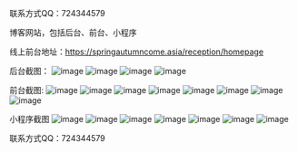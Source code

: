 联系方式QQ：724344579

博客网站，包括后台、前台、小程序

线上前台地址：https://springautumncome.asia/reception/homepage

后台截图：
![image](https://github.com/zmd1992219/personal-project-display/assets/37999808/68b62cb5-50fb-464a-a834-f4701efcd1aa)
![image](https://github.com/zmd1992219/personal-project-display/assets/37999808/2cb8ed66-d0aa-466e-9947-1fa9def0b40a)
![image](https://github.com/zmd1992219/personal-project-display/assets/37999808/20445af4-3840-4e09-b64a-c38095f6d783)
![image](https://github.com/zmd1992219/personal-project-display/assets/37999808/17c05d6f-7435-4954-9159-f72d09d4a4fe)

前台截图:
![image](https://github.com/zmd1992219/personal-project-display/assets/37999808/a78d7bb5-0583-46f1-b52f-c25ae51acdca)
![image](https://github.com/zmd1992219/personal-project-display/assets/37999808/8c5aaaa3-c792-4215-b73b-a8d6a6ce85aa)
![image](https://github.com/zmd1992219/personal-project-display/assets/37999808/99704f6c-4ac1-4236-8628-e0adb3bb0ca2)
![image](https://github.com/zmd1992219/personal-project-display/assets/37999808/add23c5c-5535-4cca-9668-fa9a3a35c8a3)
![image](https://github.com/zmd1992219/personal-project-display/assets/37999808/e7a2bc38-f553-400b-ad00-7524e50ac9f0)
![image](https://github.com/zmd1992219/personal-project-display/assets/37999808/ee9c2874-fdb3-4b72-a325-5f3ecd613100)
![image](https://github.com/zmd1992219/personal-project-display/assets/37999808/bce241ee-7573-455d-8d32-146586ef38fc)
![image](https://github.com/zmd1992219/personal-project-display/assets/37999808/c94a7508-699c-4df8-8249-3d864d7a910d)

小程序截图
![image](https://github.com/zmd1992219/personal-project-display/assets/37999808/906ed898-76f2-4b80-8337-7f1584e85030)
![image](https://github.com/zmd1992219/personal-project-display/assets/37999808/da4385ed-ca7d-442f-abe5-90b140fbb1a1)
![image](https://github.com/zmd1992219/personal-project-display/assets/37999808/902c33ac-8691-4245-9340-92440493d30a)
![image](https://github.com/zmd1992219/personal-project-display/assets/37999808/7069662c-c2bf-4ba4-bb8d-23ee3058e8bb)
![image](https://github.com/zmd1992219/personal-project-display/assets/37999808/42e9636b-9196-4304-bd46-74568a7bdb9d)
![image](https://github.com/zmd1992219/personal-project-display/assets/37999808/4fb96a97-7061-47a3-9619-0ab2807d0a24)
![image](https://github.com/zmd1992219/personal-project-display/assets/37999808/914349da-da54-4c58-ba94-1539f3a7fd49)

联系方式QQ：724344579
